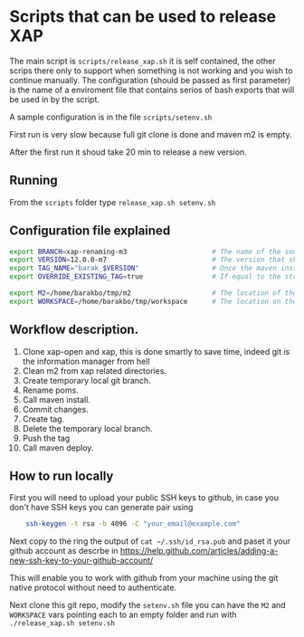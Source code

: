 # Scripts that can be used to release XAP

The main script is `scripts/release_xap.sh` it is self contained, the other scrips there only to support when something is not working and you wish to continue manually.
The configuration (should be passed as first parameter) is the name of a enviroment file that contains serios of bash exports that will be used in by the script. 

A sample configuration is in the file `scripts/setenv.sh`

First run is very slow because full git clone is done and maven m2 is empty.

After the first run it shoud take 20 min to release a new version.

## Running

From the `scripts` folder type `release_xap.sh setenv.sh`

## Configuration file explained

```bash
export BRANCH=xap-renaming-m3                     # The name of the source branch (where should we start from)
export VERSION=12.0.0-m7                          # The version that should be in the release poms.
export TAG_NAME="barak_$VERSION"                  # Once the maven install pass a tag is created and pushed for this source, this is the name of the tag.
export OVERRIDE_EXISTING_TAG=true                 # If equal to the string true, $TAG_NAME will be modified if already exists.

export M2=/home/barakbo/tmp/m2                    # The location of the m2 maven, the script will delete some of the folder in this location it is best to use a dedicated folder for this script.
export WORKSPACE=/home/barakbo/tmp/workspace      # The location on the disk that the script will checkout the sources.

```

## Workflow description.

1. Clone xap-open and xap, this is done smartly to save time, indeed git *is* the information manager from hell
2. Clean m2 from xap related directories.
3. Create temporary local git branch.
4. Rename poms.
5. Call maven install.
6. Commit changes.
7. Create tag.
8. Delete the temporary local branch.
9. Push the tag
10. Call maven deploy.

## How to run locally

First you will need to upload your public SSH keys to github, in case you don't have SSH keys you can generate pair using

```bash
	ssh-keygen -t rsa -b 4096 -C "your_email@example.com"
```

Next copy to the ring the output of `cat ~/.ssh/id_rsa.pub` and paset it your github account as descrbe in
https://help.github.com/articles/adding-a-new-ssh-key-to-your-github-account/

This will enable you to work with github from your machine using the git native protocol without need to authenticate.

Next clone this git repo, modify the `setenv.sh` file you can have the `M2` and `WORKSPACE` vars pointing each to an empty folder
and run with `./release_xap.sh setenv.sh`

